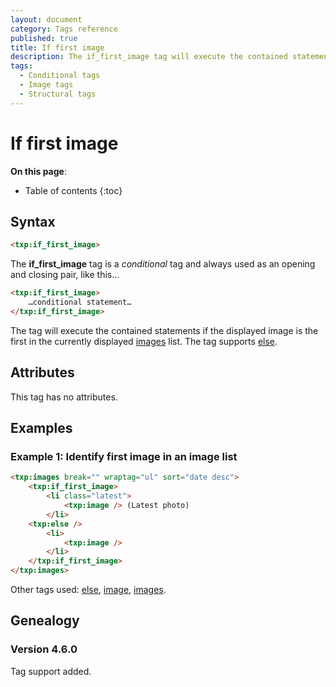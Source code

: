 ```yaml
---
layout: document
category: Tags reference
published: true
title: If first image
description: The if_first_image tag will execute the contained statements if the displayed image is the first in the currently displayed images list.
tags:
  - Conditional tags
  - Image tags
  - Structural tags
---
```


# If first image

**On this page**:

* Table of contents
{:toc}

## Syntax

~~~ html
<txp:if_first_image>
~~~

The **if_first_image** tag is a *conditional* tag and always used as an opening and closing pair, like this…

~~~ html
<txp:if_first_image>
    …conditional statement…
</txp:if_first_image>
~~~

The tag will execute the contained statements if the displayed image is the first in the currently displayed [images](/tags/images) list. The tag supports [else](/tags/else).

## Attributes

This tag has no attributes.

## Examples

### Example 1: Identify first image in an image list

~~~ html
<txp:images break="" wraptag="ul" sort="date desc">
    <txp:if_first_image>
        <li class="latest">
            <txp:image /> (Latest photo)
        </li>
    <txp:else />
        <li>
            <txp:image />
        </li>
    </txp:if_first_image>
</txp:images>
~~~

Other tags used: [else](/tags/else), [image](/tags/image), [images](/tags/images).

## Genealogy

### Version 4.6.0

Tag support added.

